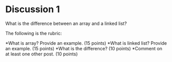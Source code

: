 # Discussion 1

What is the difference between an array and a linked list?

The following is the rubric:

*What is array? Provide an example. (15 points)
*What is linked list? Provide an example. (15 points)
*What is the difference? (10 points)
*Comment on at least one other post. (10 points)


